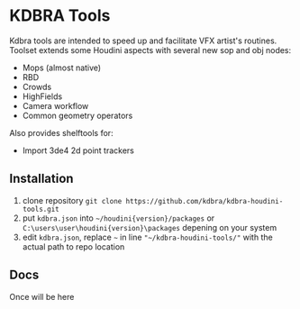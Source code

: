 # KDBRA Tools

Kdbra tools are intended to speed up and facilitate VFX artist's routines. 
Toolset extends some Houdini aspects with several  new sop and obj nodes:
  - Mops (almost native)
  - RBD
  - Crowds
  - HighFields
  - Camera workflow
  - Common geometry operators
  
Also provides shelftools for:
  - Import 3de4 2d point trackers
  
## Installation
 
 1. clone repository `git clone https://github.com/kdbra/kdbra-houdini-tools.git`
 2. put `kdbra.json` into `~/houdini{version}/packages` or `C:\users\user\houdini{version}\packages` depening on your system  
 3. edit `kdbra.json`, replace `~` in line `"~/kdbra-houdini-tools/"` with the actual path to repo location

## Docs
 
  Once will be here
